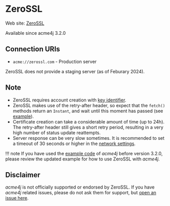 # ZeroSSL

Web site: [ZeroSSL](https://zerossl.com)

Available since acme4j 3.2.0

## Connection URIs

* `acme://zerossl.com` - Production server

ZeroSSL does not provide a staging server (as of Feburary 2024).

## Note

* ZeroSSL requires account creation with [key identifier](../usage/account.md#external-account-binding).
* ZeroSSL makes use of the retry-after header, so expect that the `fetch()` methods return an `Instant`, and wait until this moment has passed (see [example](../example.md)).
* Certificate creation can take a considerable amount of time (up to 24h). The retry-after header still gives a short retry period, resulting in a very high number of status update reattempts.
* Server response can be very slow sometimes. It is recommended to set a timeout of 30 seconds or higher in the [network settings](../usage/advanced.md#network-settings).

!!! note
    If you have used the [example code](../example.md) of _acme4j_ before version 3.2.0, please review the updated example for how to use ZeroSSL with _acme4j_.

## Disclaimer

_acme4j_ is not officially supported or endorsed by ZeroSSL. If you have _acme4j_ related issues, please do not ask them for support, but [open an issue here](https://github.com/shred/acme4j/issues).
